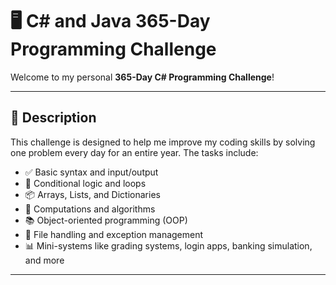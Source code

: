 # 🖥️ C# and Java 365-Day Programming Challenge

Welcome to my personal **365-Day C# Programming Challenge**!  

---

## 📅 Description

This challenge is designed to help me improve my coding skills by solving one problem every day for an entire year. The tasks include:

- ✅ Basic syntax and input/output
- 🔄 Conditional logic and loops
- 📦 Arrays, Lists, and Dictionaries
- 🧮 Computations and algorithms
- 📚 Object-oriented programming (OOP)
- 📂 File handling and exception management
- 📊 Mini-systems like grading systems, login apps, banking simulation, and more

---
